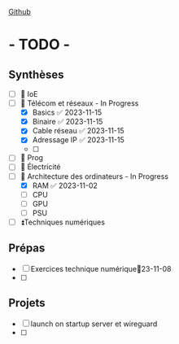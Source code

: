 [Github](https://github.com/Adnyx/obsidian-remote)
# - TODO -

## Synthèses
- [ ] 🔼 IoE
- [ ] 🔼 Télécom et réseaux - In Progress
	- [x] Basics ✅ 2023-11-15
	- [x] Binaire ✅ 2023-11-15
	- [x] Cable réseau ✅ 2023-11-15
	- [x] Adressage IP ✅ 2023-11-15
	- [ ] 
- [ ] 🔼 Prog
- [ ] 🔼 Électricité
- [ ] 🔼 Architecture des ordinateurs - In Progress
	- [x] RAM ✅ 2023-11-02
	- [ ] CPU
	- [ ] GPU
	- [ ] PSU

- [ ] ⏫Techniques numériques

## Prépas
- [ ] Exercices technique numérique📅23-11-08
- [ ] 
## Projets
- [ ] launch on startup server et wireguard
- [ ] 

